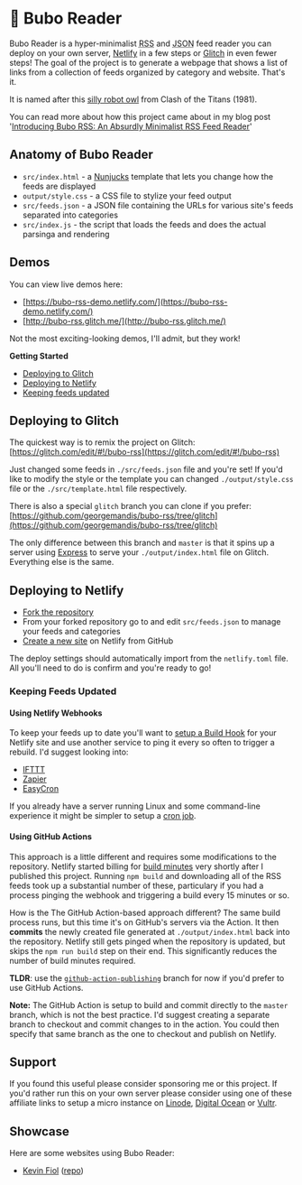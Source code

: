 # 🦉 Bubo Reader

Bubo Reader is a hyper-minimalist <acronym title="Really Simple Syndication">RSS</acronym> and <acronym title="JavaScript Object Notation">JSON</acronym> feed reader you can deploy on your own server, [Netlify](https://netlify.com) in a few steps or [Glitch](https://glitch.com) in even fewer steps! The goal of the project is to generate a webpage that shows a list of links from a collection of feeds organized by category and website. That's it.

It is named after this [silly robot owl](https://www.youtube.com/watch?v=MYSeCfo9-NI) from Clash of the Titans (1981).

You can read more about how this project came about in my blog post '[Introducing Bubo RSS: An Absurdly Minimalist RSS Feed Reader](https://george.mand.is/2019/11/introducing-bubo-rss-an-absurdly-minimalist-rss-feed-reader/)'

## Anatomy of Bubo Reader

- `src/index.html` - a [Nunjucks](https://mozilla.github.io/nunjucks/) template that lets you change how the feeds are displayed
- `output/style.css` - a CSS file to stylize your feed output
- `src/feeds.json` - a JSON file containing the URLs for various site's feeds separated into categories
- `src/index.js` - the script that loads the feeds and does the actual parsinga and rendering

## Demos

You can view live demos here:

- [https://bubo-rss-demo.netlify.com/](https://bubo-rss-demo.netlify.com/)
- [http://bubo-rss.glitch.me/](http://bubo-rss.glitch.me/)

Not the most exciting-looking demos, I'll admit, but they work!

**Getting Started**

- [Deploying to Glitch](#glitch)
- [Deploying to Netlify](#netlify)
- [Keeping feeds updated](#updated)

<a id="glitch"></a>
## Deploying to Glitch

The quickest way is to remix the project on Glitch:
[https://glitch.com/edit/#!/bubo-rss](https://glitch.com/edit/#!/bubo-rss)

Just changed some feeds in `./src/feeds.json` file and you're set! If you'd like to modify the style or the template you can changed `./output/style.css` file or the `./src/template.html` file respectively.

There is also a special `glitch` branch you can clone if you prefer:
[https://github.com/georgemandis/bubo-rss/tree/glitch](https://github.com/georgemandis/bubo-rss/tree/glitch)

The only difference between this branch and `master` is that it spins up a server using [Express](https://expressjs.com/) to serve your `./output/index.html` file on Glitch. Everything else is the same.

<a id="netlify"></a>
## Deploying to Netlify

- [Fork the repository](https://github.com/georgemandis/bubo-rss/fork)
- From your forked repository go to and edit `src/feeds.json` to manage your feeds and categories
- [Create a new site](https://app.netlify.com/start) on Netlify from GitHub 

The deploy settings should automatically import from the `netlify.toml` file. All you'll need to do is confirm and you're ready to go!

<a id="updated"></a>
### Keeping Feeds Updated

#### Using Netlify Webhooks

To keep your feeds up to date you'll want to [setup a Build Hook](https://www.netlify.com/docs/webhooks/#incoming-webhooks) for your Netlify site and use another service to ping it every so often to trigger a rebuild. I'd suggest looking into:

- [IFTTT](https://ifttt.com/)
- [Zapier](https://zapier.com/)
- [EasyCron](https://www.easycron.com/)

If you already have a server running Linux and some command-line experience it might be simpler to setup a [cron job](https://en.wikipedia.org/wiki/Cron). 

#### Using GitHub Actions

This approach is a little different and requires some modifications to the repository. Netlify started billing for [build minutes](https://www.netlify.com/pricing/faq/) very shortly after I published this project. Running `npm build` and downloading all of the RSS feeds took up a substantial number of these, particulary if you had a process pinging the webhook and triggering a build every 15 minutes or so.

How is the The GitHub Action-based approach different? The same build process runs, but this time it's on GitHub's servers via the Action. It then **commits** the newly created file generated at `./output/index.html` back into the repository. Netlify still gets pinged when the repository is updated, but skips the `npm run build` step on their end. This significantly reduces the number of build minutes required.

**TLDR**: use the [`github-action-publishing`](https://github.com/georgemandis/bubo-rss/tree/github-action-publishing) branch for now if you'd prefer to use GitHub Actions.

**Note:** The GitHub Action is setup to build and commit directly to the `master` branch, which is not the best practice. I'd suggest creating a separate branch to checkout and commit changes to in the action. You could then specify that same branch as the one to checkout and publish on Netlify.

## Support

If you found this useful please consider sponsoring me or this project. If you'd rather run this on your own server please consider using one of these affiliate links to setup a micro instance on [Linode](https://www.linode.com/?r=8729957ab02b50a695dcea12a5ca55570979d8b9), [Digital Ocean](https://m.do.co/c/31f58d367777) or [Vultr](https://www.vultr.com/?ref=8403978).

## Showcase

Here are some websites using Bubo Reader:
- [Kevin Fiol](https://kevinfiol.com/reader/) ([repo](https://github.com/kevinfiol/reader))
